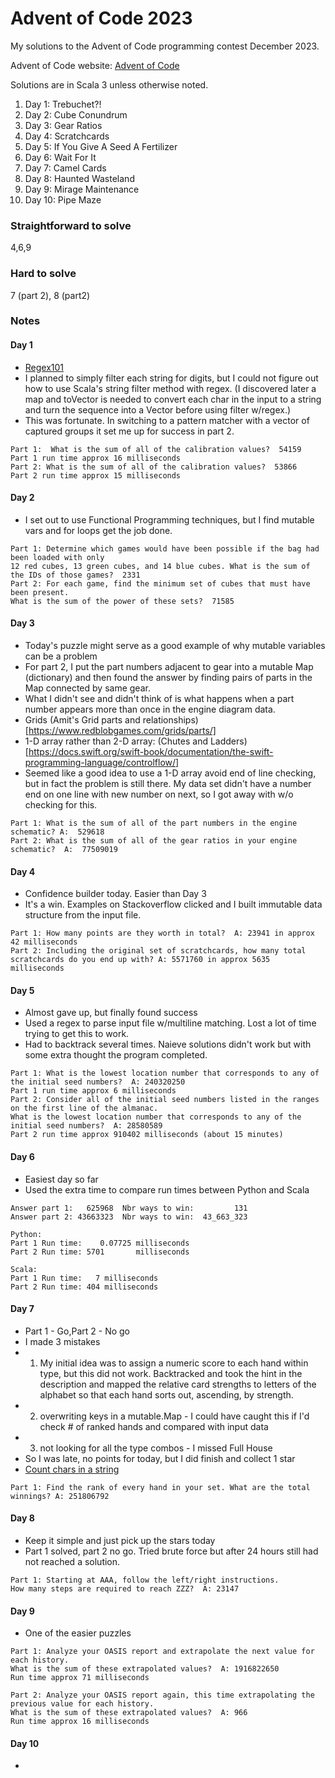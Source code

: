 # Advent of Code 2023
My solutions to the Advent of Code programming contest December 2023.

Advent of Code website:  [Advent of Code](https://adventofcode.com)

Solutions are in Scala 3 unless otherwise noted.

1. Day  1:  Trebuchet?!
2. Day  2:  Cube Conundrum
3. Day  3:  Gear Ratios
4. Day  4:  Scratchcards
5. Day  5:  If You Give A Seed A Fertilizer
6. Day  6:  Wait For It
7. Day  7:  Camel Cards
8. Day  8:  Haunted Wasteland
9. Day  9:  Mirage Maintenance
10. Day 10: Pipe Maze

### Straightforward to solve
4,6,9

### Hard to solve
7 (part 2), 8 (part2)


### Notes

#### Day 1
- [Regex101](https://regex101.com/)
- I planned to simply filter each string for digits, but I could not figure out how to use Scala's string filter 
method with regex.  (I discovered later a map and toVector is needed to 
convert each char in the input to a string and turn the sequence into 
a Vector before using filter w/regex.)
- This was fortunate.  In switching to a pattern matcher with a vector of 
captured groups it set me up for success in part 2.

```text
Part 1:  What is the sum of all of the calibration values?  54159
Part 1 run time approx 16 milliseconds
Part 2: What is the sum of all of the calibration values?  53866
Part 2 run time approx 15 milliseconds
```
#### Day 2
- I set out to use Functional Programming techniques, but I find mutable vars and for loops get the job done. 

```text
Part 1: Determine which games would have been possible if the bag had been loaded with only
12 red cubes, 13 green cubes, and 14 blue cubes. What is the sum of the IDs of those games?  2331
Part 2: For each game, find the minimum set of cubes that must have been present. 
What is the sum of the power of these sets?  71585
```

#### Day 3
- Today's puzzle might serve as a good example of why mutable variables can be a problem
- For part 2, I put the part numbers adjacent to gear into a mutable Map (dictionary) and then found 
the answer by finding pairs of parts in the Map connected by same gear.
- What I didn't see and didn't think of is what happens when a part number appears more than once in the engine diagram data.
- Grids (Amit's Grid parts and relationships)[https://www.redblobgames.com/grids/parts/]
- 1-D array rather than 2-D array: (Chutes and Ladders)[https://docs.swift.org/swift-book/documentation/the-swift-programming-language/controlflow/]
- Seemed like a good idea to use a 1-D array avoid end of line checking, but 
in fact the problem is still there.  My data set didn't have a  number end on one line 
with new number on next, so I got away with w/o checking for this.

```text
Part 1: What is the sum of all of the part numbers in the engine schematic? A:  529618
Part 2: What is the sum of all of the gear ratios in your engine schematic?  A:  77509019
```

#### Day 4
- Confidence builder today. Easier than Day 3
- It's a win.  Examples on Stackoverflow clicked and I built immutable data structure from the input file.

```text
Part 1: How many points are they worth in total?  A: 23941 in approx 42 milliseconds
Part 2: Including the original set of scratchcards, how many total scratchcards do you end up with? A: 5571760 in approx 5635 milliseconds
```

#### Day 5
- Almost gave up, but finally found success
- Used a regex to parse input file w/multiline matching.  Lost a lot of time trying to get this to work.
- Had to backtrack several times. Naieve solutions didn't work but with some extra thought the program completed.

```text
Part 1: What is the lowest location number that corresponds to any of the initial seed numbers?  A: 240320250
Part 1 run time approx 6 milliseconds
Part 2: Consider all of the initial seed numbers listed in the ranges on the first line of the almanac.
What is the lowest location number that corresponds to any of the initial seed numbers?  A: 28580589
Part 2 run time approx 910402 milliseconds (about 15 minutes)
```

#### Day 6
- Easiest day so far
- Used the extra time to compare run times between Python and Scala

```text
Answer part 1:   625968  Nbr ways to win:         131
Answer part 2: 43663323  Nbr ways to win:  43_663_323

Python:
Part 1 Run time:    0.07725 milliseconds
Part 2 Run time: 5701       milliseconds

Scala:
Part 1 Run time:   7 milliseconds
Part 2 Run time: 404 milliseconds
```

#### Day 7
- Part 1 - Go,Part 2 - No go
- I made 3 mistakes 
- 1) My initial idea was to assign a numeric score to each hand within type, but 
this did not work.  Backtracked and took the hint in the description and mapped 
the relative card strengths to letters of the alphabet so that each hand sorts out, ascending, by strength.
- 2) overwriting keys in a mutable.Map - I could have caught this if I'd check # of ranked hands and compared with input data
- 3) not looking for all the type combos - I missed Full House
- So I was late, no points for today, but I did finish and collect 1 star
- [Count chars in a string](https://stackoverflow.com/questions/61631731/char-count-in-string)

```text
Part 1: Find the rank of every hand in your set. What are the total winnings? A: 251806792
```

#### Day 8
- Keep it simple and just pick up the stars today
- Part 1 solved, part 2 no go.  Tried brute force but after 24 hours still had not reached a solution.

```text
Part 1: Starting at AAA, follow the left/right instructions. 
How many steps are required to reach ZZZ?  A: 23147
```

#### Day 9
- One of the easier puzzles

```text
Part 1: Analyze your OASIS report and extrapolate the next value for each history. 
What is the sum of these extrapolated values?  A: 1916822650
Run time approx 71 milliseconds

Part 2: Analyze your OASIS report again, this time extrapolating the previous value for each history. 
What is the sum of these extrapolated values?  A: 966
Run time approx 16 milliseconds
```

#### Day 10
-
